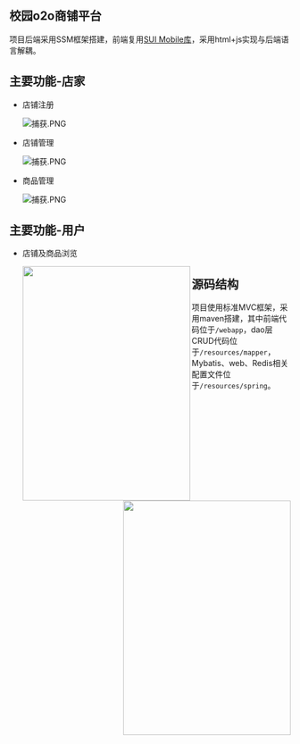 ## 校园o2o商铺平台

项目后端采用SSM框架搭建，前端复用[SUI Mobile库](http://m.sui.taobao.org/)，采用html+js实现与后端语言解耦。

## 主要功能-店家

* 店铺注册

  ![捕获.PNG](https://i.loli.net/2020/02/16/3tHVDOCm5YMIpf1.png)

* 店铺管理

  ![捕获.PNG](https://i.loli.net/2020/02/16/B4DioGlHOSPfmNw.png)

* 商品管理

  ![捕获.PNG](https://i.loli.net/2020/02/16/5lgxeHQPVq2pkIT.png)

## 主要功能-用户

* 店铺及商品浏览

  <img src="https://i.loli.net/2020/02/16/TtedFMEK3ihDy6P.png" align="left" width="300" height = "420"/><img src="https://i.loli.net/2020/02/16/kyNlhJUecuFiAvm.png" align="right" width="300" height = "420"/>

  

  

  

  

  

  

  

  

  

  

  

  

  













## 源码结构

项目使用标准MVC框架，采用maven搭建，其中前端代码位于`/webapp`，dao层CRUD代码位于`/resources/mapper`，Mybatis、web、Redis相关配置文件位于`/resources/spring`。